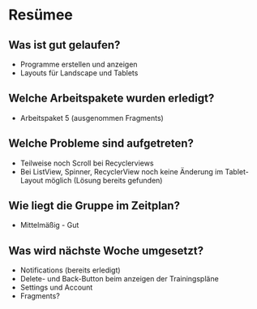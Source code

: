 # Resümee

## Was ist gut gelaufen?
* Programme erstellen und anzeigen
* Layouts für Landscape und Tablets

## Welche Arbeitspakete wurden erledigt?
* Arbeitspaket 5 (ausgenommen Fragments)

## Welche Probleme sind aufgetreten?
* Teilweise noch Scroll bei Recyclerviews
* Bei ListView, Spinner, RecyclerView noch keine Änderung im Tablet-Layout möglich (Lösung bereits gefunden)

## Wie liegt die Gruppe im Zeitplan?
* Mittelmäßig - Gut

## Was wird nächste Woche umgesetzt?
* Notifications (bereits erledigt)
* Delete- und Back-Button beim anzeigen der Trainingspläne
* Settings und Account
* Fragments?

